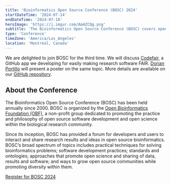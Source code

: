 ```yaml
---
title: 'Bioinformatics Open Source Conference (BOSC) 2024'
startDateTime: '2024-07-14'
endDateTime: '2024-07-18'
heroImage: 'https://i.imgur.com/AmAZCQg.png'
subtitle: 'The Bioinformatics Open Source Conference (BOSC) covers open source bioinformatics and open science.'
type: 'Conference'
timeZone: 'America/Los_Angeles'
location: 'Montréal, Canada'
---
```


We are delighted to join BOSC for the third time. We will discuss [Codefair](/codefair), a GitHub app we developing for easily making research software FAIR. [Dorian Portillo](/team#Dorian-Portillo) will present a poster on the same topic. More details are available on our [GitHub repository](https://github.com/fairdataihub/codefair-BOSC-2024).

## About the Conference

The Bioinformatics Open Source Conference (BOSC) has been held annually since 2000. BOSC is organized by the [Open Bioinformatics Foundation (OBF)](https://www.open-bio.org/wiki/Main_Page), a non-profit group dedicated to promoting the practice and philosophy of open source software development and open science within the biological research community.

Since its inception, BOSC has provided a forum for developers and users to interact and share research results and ideas in open source bioinformatics. BOSC’s broad spectrum of topics includes practical techniques for solving bioinformatics problems; software development practices; standards and ontologies; approaches that promote open science and sharing of data, results and software; and ways to grow open source communities while promoting diversity within them.

[Register for BOSC 2024](https://www.open-bio.org/events/bosc-2024/)
